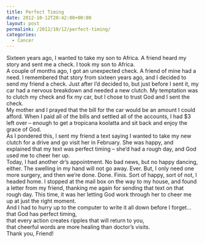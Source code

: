 ```yaml
---
title: Perfect Timing
date: 2012-10-12T20:42:00+00:00
layout: post
permalink: /2012/10/12/perfect-timing/
categories:
  - Cancer
---
```




<div style="line-height: normal; margin-bottom: 0in;">
  Sixteen years ago, I wanted to take my son to Africa. A friend heard my story and sent me a check. I took my son to Africa.
</div>

<div style="line-height: normal; margin-bottom: 0in;">
  A couple of months ago, I got an unexpected check. A friend of mine had a need. I remembered that story from sixteen years ago, and I decided to send my friend a check. Just after I’d decided to, but just before I sent it, my car had a nervous breakdown and needed a new clutch. My temptation was to clutch my check and fix my car, but I chose to trust God and I sent the check.
</div>

<div style="line-height: normal; margin-bottom: 0in;">
  My mother and I prayed that the bill for the car would be an amount I could afford. When I paid all of the bills and settled all of the accounts, I had $3 left over – enough to get a tropicana koolatta and sit back and enjoy the grace of God.
</div>

<div style="line-height: normal; margin-bottom: 0in;">
  As I pondered this, I sent my friend a text saying I wanted to take my new clutch for a drive and go visit her in February. She was happy, and explained that my text was perfect timing – she’d had a rough day, and God used me to cheer her up.
</div>

<div style="line-height: normal; margin-bottom: 0in;">
  Today, I had another dr’s appointment. No bad news, but no happy dancing, either. The swelling in my hand will not go away. Ever. But, I only need one more surgery, and then we’re done. Done. Finis. Sort of happy, sort of not, I headed home. I stopped at the mail box on the way to my house, and found a letter from my friend, thanking me again for sending that text on that rough day. This time, it was her letting God work through her to cheer me up at just the right moment.
</div>

<div style="line-height: normal; margin-bottom: 0in;">
  And I had to hurry up to the computer to write it all down before I forget…
</div>

<div style="line-height: normal; margin-bottom: 0in;">
  that God has perfect timing,
</div>

<div style="line-height: normal; margin-bottom: 0in;">
  that every action creates ripples that will return to you,
</div>

<div style="line-height: normal; margin-bottom: 0in;">
  that cheerful words are more healing than doctor’s visits.
</div>

<div style="line-height: normal; margin-bottom: 0in;">
  Thank you, Friend!
</div>
